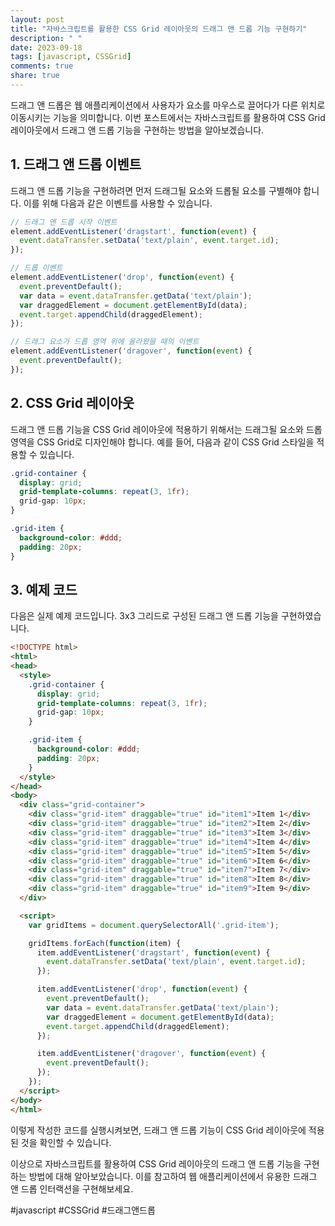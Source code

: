 ```yaml
---
layout: post
title: "자바스크립트를 활용한 CSS Grid 레이아웃의 드래그 앤 드롭 기능 구현하기"
description: " "
date: 2023-09-18
tags: [javascript, CSSGrid]
comments: true
share: true
---
```


드래그 앤 드롭은 웹 애플리케이션에서 사용자가 요소를 마우스로 끌어다가 다른 위치로 이동시키는 기능을 의미합니다. 이번 포스트에서는 자바스크립트를 활용하여 CSS Grid 레이아웃에서 드래그 앤 드롭 기능을 구현하는 방법을 알아보겠습니다.

## 1. 드래그 앤 드롭 이벤트

드래그 앤 드롭 기능을 구현하려면 먼저 드래그될 요소와 드롭될 요소를 구별해야 합니다. 이를 위해 다음과 같은 이벤트를 사용할 수 있습니다.

```javascript
// 드래그 앤 드롭 시작 이벤트
element.addEventListener('dragstart', function(event) {
  event.dataTransfer.setData('text/plain', event.target.id);
});

// 드롭 이벤트
element.addEventListener('drop', function(event) {
  event.preventDefault();
  var data = event.dataTransfer.getData('text/plain');
  var draggedElement = document.getElementById(data);
  event.target.appendChild(draggedElement);
});

// 드래그 요소가 드롭 영역 위에 올라왔을 때의 이벤트
element.addEventListener('dragover', function(event) {
  event.preventDefault();
});
```

## 2. CSS Grid 레이아웃

드래그 앤 드롭 기능을 CSS Grid 레이아웃에 적용하기 위해서는 드래그될 요소와 드롭 영역을 CSS Grid로 디자인해야 합니다. 예를 들어, 다음과 같이 CSS Grid 스타일을 적용할 수 있습니다.

```css
.grid-container {
  display: grid;
  grid-template-columns: repeat(3, 1fr);
  grid-gap: 10px;
}

.grid-item {
  background-color: #ddd;
  padding: 20px;
}
```

## 3. 예제 코드

다음은 실제 예제 코드입니다. 3x3 그리드로 구성된 드래그 앤 드롭 기능을 구현하였습니다.

```html
<!DOCTYPE html>
<html>
<head>
  <style>
    .grid-container {
      display: grid;
      grid-template-columns: repeat(3, 1fr);
      grid-gap: 10px;
    }

    .grid-item {
      background-color: #ddd;
      padding: 20px;
    }
  </style>
</head>
<body>
  <div class="grid-container">
    <div class="grid-item" draggable="true" id="item1">Item 1</div>
    <div class="grid-item" draggable="true" id="item2">Item 2</div>
    <div class="grid-item" draggable="true" id="item3">Item 3</div>
    <div class="grid-item" draggable="true" id="item4">Item 4</div>
    <div class="grid-item" draggable="true" id="item5">Item 5</div>
    <div class="grid-item" draggable="true" id="item6">Item 6</div>
    <div class="grid-item" draggable="true" id="item7">Item 7</div>
    <div class="grid-item" draggable="true" id="item8">Item 8</div>
    <div class="grid-item" draggable="true" id="item9">Item 9</div>
  </div>

  <script>
    var gridItems = document.querySelectorAll('.grid-item');

    gridItems.forEach(function(item) {
      item.addEventListener('dragstart', function(event) {
        event.dataTransfer.setData('text/plain', event.target.id);
      });

      item.addEventListener('drop', function(event) {
        event.preventDefault();
        var data = event.dataTransfer.getData('text/plain');
        var draggedElement = document.getElementById(data);
        event.target.appendChild(draggedElement);
      });

      item.addEventListener('dragover', function(event) {
        event.preventDefault();
      });
    });
  </script>
</body>
</html>
```

이렇게 작성한 코드를 실행시켜보면, 드래그 앤 드롭 기능이 CSS Grid 레이아웃에 적용된 것을 확인할 수 있습니다.

이상으로 자바스크립트를 활용하여 CSS Grid 레이아웃의 드래그 앤 드롭 기능을 구현하는 방법에 대해 알아보았습니다. 이를 참고하여 웹 애플리케이션에서 유용한 드래그 앤 드롭 인터랙션을 구현해보세요.

#javascript #CSSGrid #드래그앤드롭